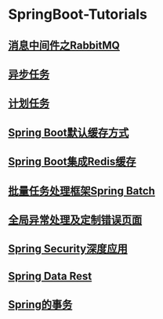 # SpringBoot-Tutorials

## [消息中间件之RabbitMQ](https://github.com/FeiChaoyu/SpringBoot-Tutorials/blob/master/springboot-rabbitmq)



## [异步任务](https://github.com/FeiChaoyu/SpringBoot-Tutorials/tree/master/springboot-async-task)



## [计划任务](https://github.com/FeiChaoyu/SpringBoot-Tutorials/tree/master/springboot-schedule-task)



## [Spring Boot默认缓存方式](https://github.com/FeiChaoyu/SpringBoot-Tutorials/tree/master/springboot-simple-cache)



## [Spring Boot集成Redis缓存](https://github.com/FeiChaoyu/SpringBoot-Tutorials/tree/master/springboot-redis-cache)



## [批量任务处理框架Spring Batch](https://github.com/FeiChaoyu/SpringBoot-Tutorials/tree/master/springboot-spring-batch)



## [全局异常处理及定制错误页面](https://github.com/FeiChaoyu/SpringBoot-Tutorials/tree/master/springboot-global-exception-handler)



## [Spring Security深度应用](https://github.com/FeiChaoyu/SpringBoot-Tutorials/tree/master/springboot-spring-security)



## [Spring Data Rest](https://github.com/FeiChaoyu/SpringBoot-Tutorials/tree/master/springboot-spring-data-rest)



## [Spring的事务](https://github.com/FeiChaoyu/SpringBoot-Tutorials/tree/master/springboot-transaction)


